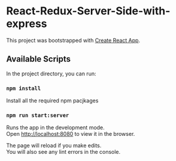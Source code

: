 # React-Redux-Server-Side-with-express
This project was bootstrapped with [Create React App](https://github.com/facebook/create-react-app).

## Available Scripts

In the project directory, you can run:

### `npm install`

Install all the required npm pacjkages

### `npm run start:server`

Runs the app in the development mode.<br>
Open [http://localhost:8080](http://localhost:8080) to view it in the browser.

The page will reload if you make edits.<br>
You will also see any lint errors in the console.

